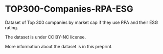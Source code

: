 # TOP300-Companies-RPA-ESG
Dataset of Top 300 companies by market cap if they use RPA and their ESG rating.<br>


The dataset is under CC BY-NC license. 

More information about the dataset is in this preprint.
